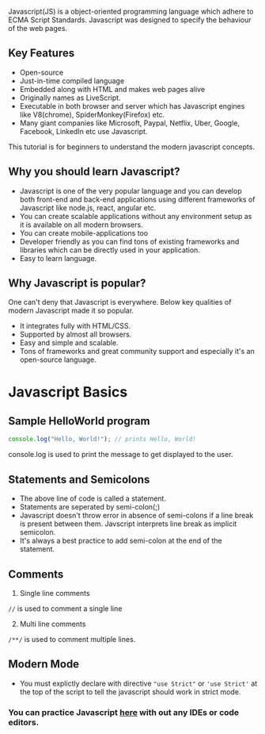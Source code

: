 Javascript(JS) is a object-oriented programming language which adhere to ECMA Script Standards. Javascript was designed to specify the behaviour of the web pages.

## Key Features
* Open-source
* Just-in-time compiled language
* Embedded along with HTML and makes web pages alive
* Originally names as LiveScript.
* Executable in both browser and server which has Javascript engines like V8(chrome), SpiderMonkey(Firefox) etc.
* Many giant companies like Microsoft, Paypal, Netflix, Uber, Google, Facebook, LinkedIn etc use Javascript.

This tutorial is for beginners to understand the modern javascript concepts.

## Why you should learn Javascript?

* Javascript is one of the very popular language and you can develop both front-end and back-end applications using different frameworks of Javascript like node.js, react, angular etc.
* You can create scalable applications without any environment setup as it is available on all modern browsers.
* You can create mobile-applications too
* Developer friendly as you can find tons of existing frameworks and libraries which can be directly used in your application. 
* Easy to learn language.

## Why Javascript is popular?

One can't deny that Javascript is everywhere. Below key qualities of modern Javascript made it so popular.

* It integrates fully with HTML/CSS.
* Supported by almost all browsers.
* Easy and simple and scalable.
* Tons of frameworks and great community support and especially it's an open-source language.

# Javascript Basics

## Sample HelloWorld program

```javascript
console.log("Hello, World!"); // prints Hello, World! 
```
console.log is used to print the message to get displayed to the user.

## Statements and Semicolons
* The above line of code is called a statement. 
* Statements are seperated by semi-colon(;)
* Javascript doesn't throw error in absence of semi-colons if a line break is present between them. Javscript interprets line break as implicit semicolon.
* It's always a best practice to add semi-colon at the end of the statement.

## Comments

1. Single line comments

  `//` is used to comment a single line

2. Multi line comments

  `/**/` is used to comment multiple lines.

## Modern Mode

* You must explictly declare with directive `"use Strict"` or `'use Strict'` at the top of the script to tell the javascript should work in strict mode.


### You can practice Javascript [here](https://onecompiler.com/javascript) with out any IDEs or code editors.














